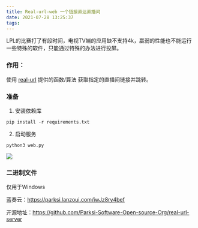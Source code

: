 ```yaml
---
title: Real-url-web 一个链接直达直播间
date: 2021-07-28 13:25:37
tags:
---
```


LPL的比赛打了有段时间，电视TV端的应用缺不支持4k，羸弱的性能也不能运行一些特殊的软件，只能通过特殊的办法进行投屏。

### 作用：

使用 [real-url](https://github.com/wbt5/real-url) 提供的函数/算法 获取指定的直播间链接并跳转。

### 准备

1. 安装依赖库

```shell
pip install -r requirements.txt
```

2. 启动服务

```shell
python3 web.py
```

![](https://z3.ax1x.com/2021/07/29/Wq379J.png)

### 二进制文件

仅用于Windows

蓝奏云：https://parksi.lanzoui.com/iwJz8ry4bef

开源地址：https://github.com/Parksi-Software-Open-source-Org/real-url-server

